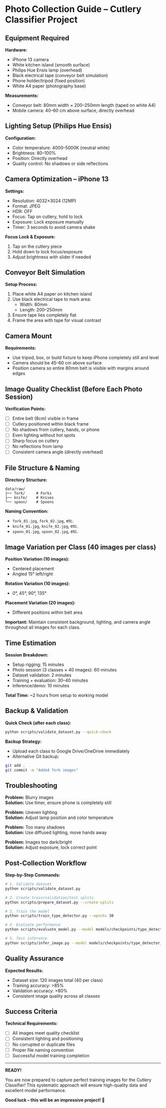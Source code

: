 # Photo Collection Guide – Cutlery Classifier Project

## Equipment Required

**Hardware:**

- iPhone 13 camera
- White kitchen island (smooth surface)
- Philips Hue Ensis lamp (overhead)
- Black electrical tape (conveyor belt simulation)
- Phone holder/tripod (fixed position)
- White A4 paper (photography base)

**Measurements:**

- Conveyor belt: 80mm width × 200–250mm length (taped on white A4)
- Mobile camera: 40–60 cm above surface, directly overhead

## Lighting Setup (Philips Hue Ensis)

**Configuration:**

- Color temperature: 4000–5000K (neutral white)
- Brightness: 80–100%
- Position: Directly overhead
- Quality control: No shadows or side reflections

## Camera Optimization – iPhone 13

**Settings:**

- Resolution: 4032×3024 (12MP)
- Format: JPEG
- HDR: OFF
- Focus: Tap on cutlery, hold to lock
- Exposure: Lock exposure manually
- Timer: 3 seconds to avoid camera shake

**Focus Lock & Exposure:**

1. Tap on the cutlery piece
2. Hold down to lock focus/exposure
3. Adjust brightness with slider if needed

## Conveyor Belt Simulation

**Setup Process:**

1. Place white A4 paper on kitchen island
2. Use black electrical tape to mark area:
   - Width: 80mm
   - Length: 200–250mm
3. Ensure tape lies completely flat
4. Frame the area with tape for visual contrast

## Camera Mount

**Requirements:**

- Use tripod, box, or build fixture to keep iPhone completely still and level
- Camera should be 45–60 cm above surface
- Position camera so entire 80mm belt is visible with margins around edges

## Image Quality Checklist (Before Each Photo Session)

**Verification Points:**

- [ ] Entire belt (8cm) visible in frame
- [ ] Cutlery positioned within black frame
- [ ] No shadows from cutlery, hands, or phone
- [ ] Even lighting without hot spots
- [ ] Sharp focus on cutlery
- [ ] No reflections from lamp
- [ ] Consistent camera angle (directly overhead)

## File Structure & Naming

**Directory Structure:**

```
data/raw/
├── fork/     # Forks
├── knife/    # Knives
└── spoon/    # Spoons
```

**Naming Convention:**

- `fork_01.jpg`, `fork_02.jpg`, etc.
- `knife_01.jpg`, `knife_02.jpg`, etc.
- `spoon_01.jpg`, `spoon_02.jpg`, etc.

## Image Variation per Class (40 images per class)

**Position Variation (10 images):**

- Centered placement
- Angled 15° left/right

**Rotation Variation (10 images):**

- 0°, 45°, 90°, 135°

**Placement Variation (20 images):**

- Different positions within belt area

**Important:** Maintain consistent background, lighting, and camera angle throughout all images for each class.

## Time Estimation

**Session Breakdown:**

- Setup rigging: 15 minutes
- Photo session (3 classes × 40 images): 60 minutes
- Dataset validation: 2 minutes
- Training + evaluation: 30–40 minutes
- Inference/demo: 10 minutes

**Total Time:** ~2 hours from setup to working model

## Backup & Validation

**Quick Check (after each class):**

```bash
python scripts/validate_dataset.py --quick-check
```

**Backup Strategy:**

- Upload each class to Google Drive/OneDrive immediately
- Alternative Git backup:

```bash
git add .
git commit -m "Added fork images"
```

## Troubleshooting

**Problem:** Blurry images  
**Solution:** Use timer, ensure phone is completely still

**Problem:** Uneven lighting  
**Solution:** Adjust lamp position and color temperature

**Problem:** Too many shadows  
**Solution:** Use diffused lighting, move hands away

**Problem:** Images too dark/bright  
**Solution:** Adjust exposure, lock correct point

## Post-Collection Workflow

**Step-by-Step Commands:**

```bash
# 1. Validate dataset
python scripts/validate_dataset.py

# 2. Create train/validation/test splits
python scripts/prepare_dataset.py --create-splits

# 3. Train the model
python scripts/train_type_detector.py --epochs 30

# 4. Evaluate performance
python scripts/evaluate_model.py --model models/checkpoints/type_detector_best.pth

# 5. Test inference
python scripts/infer_image.py --model models/checkpoints/type_detector_best.pth --image test.jpg --visualize
```

## Quality Assurance

**Expected Results:**

- Dataset size: 120 images total (40 per class)
- Training accuracy: >85%
- Validation accuracy: >80%
- Consistent image quality across all classes

## Success Criteria

**Technical Requirements:**

- [ ] All images meet quality checklist
- [ ] Consistent lighting and positioning
- [ ] No corrupted or duplicate files
- [ ] Proper file naming convention
- [ ] Successful model training completion

---

**READY!**

You are now prepared to capture perfect training images for the Cutlery Classifier! This systematic approach will ensure high-quality data and excellent model performance.

**Good luck – this will be an impressive project! 🚀**
